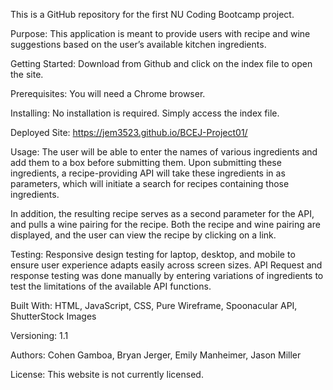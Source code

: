 This is a GitHub repository for the first NU Coding Bootcamp project.

Purpose: This application is meant to provide users with recipe and wine suggestions based on the user’s available kitchen ingredients.

Getting Started: Download from Github and click on the index file to open the site.

Prerequisites: You will need a Chrome browser.

Installing: No installation is required. Simply access the index file.

Deployed Site: https://jem3523.github.io/BCEJ-Project01/

Usage: The user will be able to enter the names of various ingredients and add them to a box before submitting them. Upon submitting these ingredients, a recipe-providing API will take these ingredients in as parameters, which will initiate a search for recipes containing those ingredients.

In addition, the resulting recipe serves as a second parameter for the API, and pulls a wine pairing for the recipe. Both the recipe and wine pairing are displayed, and the user can view the recipe by clicking on a link.

Testing: Responsive design testing for laptop, desktop, and mobile to ensure user experience adapts easily across screen sizes. API Request and response testing was done manually by entering variations of ingredients to test the limitations of the available API functions.

Built With: HTML, JavaScript, CSS, Pure Wireframe, Spoonacular API, ShutterStock Images

Versioning: 1.1

Authors: Cohen Gamboa, Bryan Jerger, Emily Manheimer, Jason Miller

License: This website is not currently licensed.
